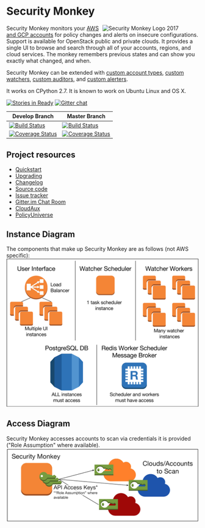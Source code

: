 Security Monkey
===============

<img align="right" alt="Security Monkey Logo 2017" src="docs/images/Security_Monkey.png" width="50%">

Security Monkey monitors your [AWS and GCP accounts](https://medium.com/@Netflix_Techblog/netflix-security-monkey-on-google-cloud-platform-gcp-f221604c0cc7) for policy changes and alerts on insecure configurations.  Support is available for OpenStack public and private clouds.  It provides a single UI to browse and search through all of your accounts, regions, and cloud services.  The monkey remembers previous states and can show you exactly what changed, and when.

Security Monkey can be extended with [custom account types](docs/plugins.md), [custom watchers](docs/development.md#adding-a-watcher), [custom auditors](docs/development.md#adding-an-auditor), and [custom alerters](docs/misc.md#custom-alerters).

It works on CPython 2.7. It is known to work on Ubuntu Linux and OS X.

[![Stories in Ready](https://badge.waffle.io/Netflix/security_monkey.svg?label=ready&title=Ready)](http://waffle.io/Netflix/security_monkey) [![Gitter chat](https://badges.gitter.im/gitterHQ/gitter.png)](https://gitter.im/Netflix/security_monkey)

| Develop Branch  | Master Branch |
| ------------- | ------------- |
| [![Build Status](https://travis-ci.org/Netflix/security_monkey.svg?branch=develop)](https://travis-ci.org/Netflix/security_monkey)  | [![Build Status](https://travis-ci.org/Netflix/security_monkey.svg?branch=master)](https://travis-ci.org/Netflix/security_monkey)  |
| [![Coverage Status](https://coveralls.io/repos/github/Netflix/security_monkey/badge.svg?branch=develop)](https://coveralls.io/github/Netflix/security_monkey?branch=develop)  | [![Coverage Status](https://coveralls.io/repos/github/Netflix/security_monkey/badge.svg?branch=master)](https://coveralls.io/github/Netflix/security_monkey?branch=master) |


Project resources
-----------------

- [Quickstart](docs/quickstart.md)
- [Upgrading](docs/update.md)
- [Changelog](docs/changelog.md)
- [Source code](https://github.com/netflix/security_monkey)
- [Issue tracker](https://github.com/netflix/security_monkey/issues)
- [Gitter.im Chat Room](https://gitter.im/Netflix/security_monkey)
- [CloudAux](https://github.com/Netflix-Skunkworks/cloudaux)
- [PolicyUniverse](https://github.com/Netflix-Skunkworks/policyuniverse)


Instance Diagram
---------------
The components that make up Security Monkey are as follows (not AWS specific):
![diagram](docs/images/sm_instance_diagram.png)


Access Diagram
------------
Security Monkey accesses accounts to scan via credentials it is provided ("Role Assumption" where available).
![diagram](docs/images/sm_iam_diagram.png)
